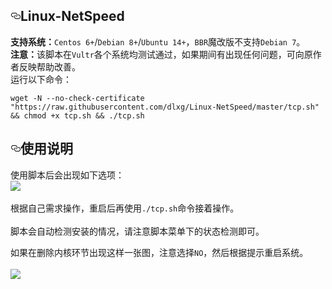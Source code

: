 
<!DOCTYPE html>
<html lang="en">




      
  <div id="readme" class="Box-body readme blob js-code-block-container px-5">
    <article class="markdown-body entry-content" itemprop="text"><h1><a id="user-content-linux-netspeed" class="anchor" aria-hidden="true" href="#linux-netspeed"><svg class="octicon octicon-link" viewBox="0 0 16 16" version="1.1" width="16" height="16" aria-hidden="true"><path fill-rule="evenodd" d="M4 9h1v1H4c-1.5 0-3-1.69-3-3.5S2.55 3 4 3h4c1.45 0 3 1.69 3 3.5 0 1.41-.91 2.72-2 3.25V8.59c.58-.45 1-1.27 1-2.09C10 5.22 8.98 4 8 4H4c-.98 0-2 1.22-2 2.5S3 9 4 9zm9-3h-1v1h1c1 0 2 1.22 2 2.5S13.98 12 13 12H9c-.98 0-2-1.22-2-2.5 0-.83.42-1.64 1-2.09V6.25c-1.09.53-2 1.84-2 3.25C6 11.31 7.55 13 9 13h4c1.45 0 3-1.69 3-3.5S14.5 6 13 6z"></path></svg></a>Linux-NetSpeed</h1>
<p><strong>支持系统：</strong><code>Centos 6+</code>/<code>Debian 8+</code>/<code>Ubuntu 14+</code>，<code>BBR</code>魔改版不支持<code>Debian 7</code>。<br><strong>注意：</strong>该脚本在<code>Vultr</code>各个系统均测试通过，如果期间有出现任何问题，可向原作者反映帮助改善。<br>运行以下命令：</p><pre><code>wget -N --no-check-certificate "https://raw.githubusercontent.com/dlxg/Linux-NetSpeed/master/tcp.sh" &amp;&amp; chmod +x tcp.sh &amp;&amp; ./tcp.sh
</code></pre><h2><a id="user-content-使用说明" class="anchor" aria-hidden="true" href="#使用说明"><svg class="octicon octicon-link" viewBox="0 0 16 16" version="1.1" width="16" height="16" aria-hidden="true"><path fill-rule="evenodd" d="M4 9h1v1H4c-1.5 0-3-1.69-3-3.5S2.55 3 4 3h4c1.45 0 3 1.69 3 3.5 0 1.41-.91 2.72-2 3.25V8.59c.58-.45 1-1.27 1-2.09C10 5.22 8.98 4 8 4H4c-.98 0-2 1.22-2 2.5S3 9 4 9zm9-3h-1v1h1c1 0 2 1.22 2 2.5S13.98 12 13 12H9c-.98 0-2-1.22-2-2.5 0-.83.42-1.64 1-2.09V6.25c-1.09.53-2 1.84-2 3.25C6 11.31 7.55 13 9 13h4c1.45 0 3-1.69 3-3.5S14.5 6 13 6z"></path></svg></a>使用说明</h2><p>使用脚本后会出现如下选项：<br><a target="_blank" rel="noopener noreferrer" href="https://camo.githubusercontent.com/60f74ef37751f2cd13f83ad0a229bed77bc303f6/68747470733a2f2f7777772e6d6f65726174732e636f6d2f7573722f706963747572652f7169616e79696e676262722831292e706e67"><img src="https://camo.githubusercontent.com/60f74ef37751f2cd13f83ad0a229bed77bc303f6/68747470733a2f2f7777772e6d6f65726174732e636f6d2f7573722f706963747572652f7169616e79696e676262722831292e706e67" data-canonical-src="https://github.com/dlxg/Linux-NetSpeed/blob/master/Snipaste_2020-04-23_00-42-15.png" style="max-width:100%;"></a><br><br>根据自己需求操作，重启后再使用<code>./tcp.sh</code>命令接着操作。<br><br>脚本会自动检测安装的情况，请注意脚本菜单下的状态检测即可。</p><p>如果在删除内核环节出现这样一张图，注意选择<code>NO</code>，然后根据提示重启系统。<br><br><a target="_blank" rel="noopener noreferrer" href="https://camo.githubusercontent.com/b047b125b25b3c5d441394e1d891691a209b8dbc/68747470733a2f2f7777772e6d6f65726174732e636f6d2f7573722f706963747572652f7169616e79696e676262722832292e706e67"><img src="https://camo.githubusercontent.com/b047b125b25b3c5d441394e1d891691a209b8dbc/68747470733a2f2f7777772e6d6f65726174732e636f6d2f7573722f706963747572652f7169616e79696e676262722832292e706e67" data-canonical-src="https://www.moerats.com/usr/picture/qianyingbbr(2).png" style="max-width:100%;"></a></p>
</article>
  </div>

</body>
</html>


